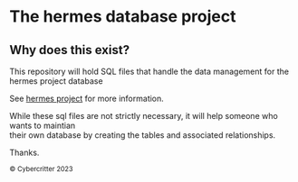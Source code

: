 # The hermes database project

## Why does this exist?
This repository will hold SQL files that handle the data management for the hermes project database<br>

See [hermes project](https://github.com/cybercritter/hermes) for more information.

While these sql files are not strictly necessary, it will help someone who wants to maintian<br>
their own database by creating the tables and associated relationships.

Thanks.
<p><small>&copy; Cybercritter 2023</small></p>
